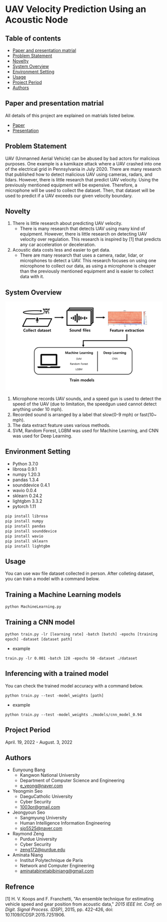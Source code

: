 # UAV Velocity Prediction Using an Acoustic Node

## Table of contents
- [Paper and presentation matrial](#paper-and-presentation-matrial)
- [Problem Statement](#problem-statement)
- [Novelty](#Novelty)
- [System Overview](#system-overview)
- [Environment Setting](#environment-setting)
- [Usage](#usage)
- [Project Period](#project-period)
- [Authors](#Authors)

## Paper and presentation matrial
All details of this project are explained on matrials listed below.
- [Paper](./PresentationAndPaper/UAV_velocity_prediction_IEEE_080322.pdf)
- [Presentation](./PresentationAndPaper/UAV_velocity_prediction_080722.pdf)

## Problem Statement
UAV (Unmanned Aerial Vehicle) can be abused by bad actors for malicious purposes. One example is a kamikaze attack where a UAV crashed into one of the electrical grid in Pennsylvania in July 2020. There are many research that published how to detect malicious UAV using cameras, radars, and lidars. However, there is little research that predict UAV velocity. Using the previously mentioned equipment will be expensive. Therefore, a microphone will be used to collect the dataset. Then, that dataset will be used to predict if a UAV exceeds our given velocity boundary.

## Novelty
1. There is little research about predicting UAV velocity. 
    - There is many research that detects UAV using many kind of equipment. However, there is little research on detecting UAV velocity over regulation. This research is inspired by [1] that predicts any car acceleration or deceleration.
2. Acoustic data costs less and easier to get data.
    - There are many research that uses a camera, radar, lidar, or microphones to detect a UAV. This research focuses on using one microphone to collect our data, as using a microphone is cheaper than the previously mentioned equipment and is easier to collect data with it.

## System Overview
![overview img](./img/overview_072722.png)
1. Microphone records UAV sounds, and a speed gun is used to detect the speed of the UAV (due to limitation, the speedgun used cannot detect anything under 10 mph).
2. Recorded sound is arranged by a label that slow(0-9 mph) or fast(10~ mph).
3. The data extract feature uses various methods.
4. SVM, Random Forest, LGBM was used for Machine Learning, and CNN was used for Deep Learning.

## Environment Setting
- Python 3.7.0
- librosa 0.9.1
- numpy 1.20.3
- pandas 1.3.4
- sounddevice 0.4.1
- wavio 0.0.4
- sklearn 0.24.2
- lightgbm 3.3.2
- pytorch 1.11


```
pip install librosa
pip install numpy
pip install pandas
pip install sounddevice
pip install wavio
pip install sklearn
pip install lightgbm
```

## Usage
You can use wav file dataset collected in person. After colleting dataset, you can train a model with a command below.
## Training a Machine Learning models
```
python MachineLearning.py
```
## Training a CNN model
```
python train.py -lr [learning rate] -batch [batch] -epochs [training epoch] -dataset [dataset path]
```
- example
```
train.py -lr 0.001 -batch 128 -epochs 50 -dataset ./dataset
```
## Inferencing with a trained model
You can check the trained model accuracy with a command below.
```
python train.py --test -model_weights [path]
```
- example
```
python train.py --test -model_weights ./models/cnn_model_0.94
```
## Project Period
April. 19, 2022 - August. 3, 2022

## Authors
- Eunyoung Bang
    - Kangwon National University
    - Department of Computer Science and Engineering
    - e_yeong@naver.com
- Yeongmin Seo
    - DaeguCatholic University
    - Cyber Security
    - 1003pr@gmail.com
- Jeongyoun Seo
    - Sangmyung University
    - Human Intelligence Information Engineering
    - sjo5525@naver.com
- Raymond Zeng
    - Purdue University
    - Cyber Security
    - zeng172@purdue.edu
- Aminata Niang
    - Institut Polytechnique de Paris
    - Network and Computer Engineering
    - aminatabinetabibiniang@gmail.com

## Refrence
[1] H. V. Koops and F. Franchetti, "An ensemble technique for estimating vehicle speed and gear position from acoustic data," *2015 IEEE Int. Conf. on Digit. Signal Process. (DSP)*, 2015, pp. 422-426, doi: 10.1109/ICDSP.2015.7251906.